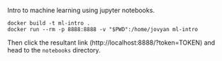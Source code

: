 Intro to machine learning using jupyter notebooks.

```
docker build -t ml-intro .
docker run --rm -p 8888:8888 -v "$PWD":/home/jovyan ml-intro 
```

Then click the resultant link (http://localhost:8888/?token=TOKEN) and head to the `notebooks` directory.